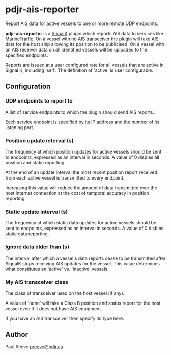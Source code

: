 # pdjr-ais-reporter

Report AIS data for active vessels to one or more remote UDP endpoints.

**pdjr-ais-reporter** is a
[SiknalK]()
plugin which reports AIS data to services like
[MarineTraffic](https://www.marinetraffic.com).
On a vessel with no AIS transceiver the plugin will fake AIS data for the
host ship allowing its position to be publicised.
On a vessel with an AIS receiver data on all identified vessels will be
uploaded to the specified endpoints.

Reports are issued at a user configured rate for all vessels that are
active in Signal K, including 'self'.
The definition of 'active' is user configurable.

## Configuration

### UDP endpoints to report to
A list of service endpoints to which the plugin should send AIS reports.

Each service endpoint is specified by its IP address and the number of its
listening port.

### Position update interval (s)
The frequency at which position updates for active vessels should
be sent to endpoints, expressed as an interval in seconds.
A value of 0 disbles all position and static reporting.

At the end of an update interval the most recent position report
received from each active vessel is transmitted to every endpoint.

Increasing this value will reduce the amount of data transmitted
over the host Internet connection at the cost of temporal accuracy
in position reporting.

### Static update interval (s)
The frequency at which static data updates for active vessels should
be sent to endpoints, expressed as an interval in seconds.
A value of 0 disbles static data reporting.

### Ignore data older than (s)
The interval after which a vessel's data reports cease to be transmitted
after SignalK stops receiving AIS updates for the vessel.
This value determines what constitutes an 'active' vs. 'inactive'
vessels.

### My AIS transceiver class
The class of transceiver used on the host vessel (if any).

A value of 'none' will fake a Class B position and status report
for the host vessel even if it does not have AIS equipment.

If you have an AIS transceiver then specify its type here.

## Author
Paul Reeve <preeve@pdjr.eu>

